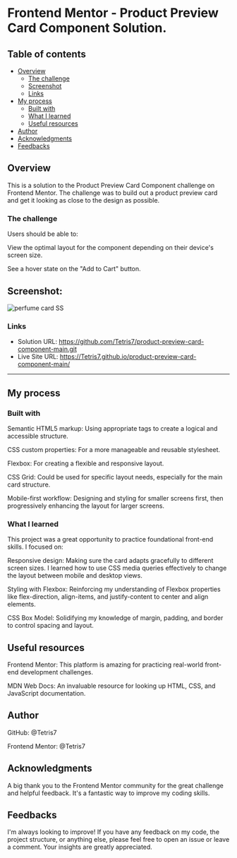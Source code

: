 # Frontend Mentor - Product Preview Card Component Solution.                                                                                                       
## Table of contents
- [Overview](#overview)
  - [The challenge](#the-challenge)
  - [Screenshot](#screenshot)
  - [Links](#links)
- [My process](#my-process)
  - [Built with](#built-with)
  - [What I learned](#what-i-learned)
  - [Useful resources](#useful-resources)
- [Author](#author)
- [Acknowledgments](#acknowledgments)
- [Feedbacks](#feedbacks)
## Overview
This is a solution to the Product Preview Card Component challenge on Frontend Mentor. The challenge was to build out a product preview card and get it looking as close to the design as possible.

### The challenge
Users should be able to:

View the optimal layout for the component depending on their device's screen size.

See a hover state on the "Add to Cart" button.

## Screenshot:
![perfume card SS](https://github.com/user-attachments/assets/3cf6f3f0-c0b7-4ea2-b79e-0c1fc070a1ec)


### Links
- Solution URL: https://github.com/Tetris7/product-preview-card-component-main.git
- Live Site URL: https://Tetris7.github.io/product-preview-card-component-main/


---
## My process
### Built with
Semantic HTML5 markup: Using appropriate tags to create a logical and accessible structure.

CSS custom properties: For a more manageable and reusable stylesheet.

Flexbox: For creating a flexible and responsive layout.

CSS Grid: Could be used for specific layout needs, especially for the main card structure.

Mobile-first workflow: Designing and styling for smaller screens first, then progressively enhancing the layout for larger screens.

### What I learned
This project was a great opportunity to practice foundational front-end skills. I focused on:

Responsive design: Making sure the card adapts gracefully to different screen sizes. I learned how to use CSS media queries effectively to change the layout between mobile and desktop views.

Styling with Flexbox: Reinforcing my understanding of Flexbox properties like flex-direction, align-items, and justify-content to center and align elements.

CSS Box Model: Solidifying my knowledge of margin, padding, and border to control spacing and layout.

## Useful resources
Frontend Mentor: This platform is amazing for practicing real-world front-end development challenges.

MDN Web Docs: An invaluable resource for looking up HTML, CSS, and JavaScript documentation.

## Author
GitHub: @Tetris7

Frontend Mentor: @Tetris7

## Acknowledgments
A big thank you to the Frontend Mentor community for the great challenge and helpful feedback. It's a fantastic way to improve my coding skills.

## Feedbacks
I'm always looking to improve! If you have any feedback on my code, the project structure, or anything else, please feel free to open an issue or leave a comment. Your insights are greatly appreciated.
